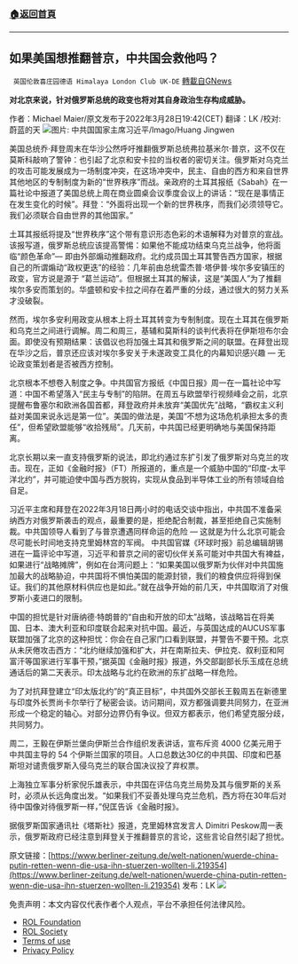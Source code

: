 ###  [:house:返回首頁](https://github.com/ourhimalayas/txt)
---


## 如果美国想推翻普京，中共国会救他吗？
` 英国伦敦喜庄园德语 Himalaya London Club UK-DE` [轉載自GNews](https://gnews.org/zh-hans/2253838/)

**对北京来说，针对俄罗斯总统的政变也将对其自身政治生存构成威胁。**

作者：Michael Maier/原文发布于2022年3月28日19:42(CET)
翻译：LK /校对:   蔚蓝的天
![](https://assets.gnews.org/wp-content/uploads/2022/03/image1-18.jpg)图片: 中共国国家主席习近平/Imago/Huang Jingwen

美国总统乔·拜登周末在华沙公然呼吁推翻俄罗斯总统弗拉基米尔·普京，这不仅在莫斯科敲响了警钟：也引起了北京和安卡拉的当权者的密切关注。俄罗斯对乌克兰的攻击可能发展成为一场制度冲突，在这场冲突中，民主、自由的西方和来自世界其他地区的专制制度为新的“世界秩序”而战。亲政府的土耳其报纸《Sabah》在一篇社论中报道了美国总统上周在商业圆桌会议季度会议上的讲话：“现在是事情正在发生变化的时候”。拜登：“外面将出现一个新的世界秩序，而我们必须领导它。我们必须联合自由世界的其他国家。”

土耳其报纸将提及“世界秩序”这个带有意识形态色彩的术语解释为对普京的宣战。该报写道，俄罗斯总统应该提高警惕：如果他不能成功结束乌克兰战争，他将面临“颜色革命”— 即由外部煽动推翻政府。北约成员国土耳其警告西方国家，根据自己的所谓煽动“政权更迭”的经验：几年前由总统雷杰普·塔伊普·埃尔多安镇压的政变，官方说是源于 “葛兰运动”。但根据土耳其的解读，这是“美国人”为了推翻埃尔多安而策划的。华盛顿和安卡拉之间存在着严重的分歧，通过很大的努力关系才没破裂。

然而，埃尔多安利用政变从根本上将土耳其转变为专制制度。现在土耳其在俄罗斯和乌克兰之间进行调解。周二和周三，基辅和莫斯科的谈判代表将在伊斯坦布尔会面。即使没有预期结果：该倡议也将加强土耳其和俄罗斯之间的联盟。在拜登出现在华沙之后，普京还应该对埃尔多安关于未遂政变工具化的内幕知识感兴趣 — 无论政变策划者是否被西方控制。

北京根本不想卷入制度之争。中共国官方报纸《中国日报》周一在一篇社论中写道：中国不希望落入“民主与专制”的陷阱。在周五与欧盟举行视频峰会之前，北京提醒布鲁塞尔和欧洲各国首都，拜登政府并未放弃“美国优先”战略，“霸权主义利益对美国来说永远是第一位”。美国的做法是，美国“不想为这场危机承担太多的责任”，但希望欧盟能够“收拾残局”。几天前，中共国已经更明确地与美国保持距离。

北京长期以来一直支持俄罗斯的说法，即北约通过东扩引发了俄罗斯对乌克兰的攻击。现在，正如《金融时报》（FT）所报道的，重点是一个威胁中国的“印度-太平洋北约”，并可能迫使中国与西方脱钩，实现从食品到半导体工业的所有领域自给自足。

习近平主席和拜登在2022年3月18日两小时的电话交谈中指出，中共国不准备采纳西方对俄罗斯袭击的观点，最重要的是，拒绝配合制裁，甚至拒绝自己实施制裁。中共国领导人看到了与普京遭遇同样命运的危险 — 这就是为什么北京可能会尽可能长时间地支持克里姆林宫的军阀。 中共国官媒《环球时报》前总编辑胡锡进在一篇评论中写道，习近平和普京之间的密切伙伴关系可能对中共国大有裨益，如果进行“战略摊牌”，例如在台湾问题上：“如果美国以俄罗斯为伙伴对中共国施加最大的战略胁迫，中共国将不惧怕美国的能源封锁，我们的粮食供应将得到保证。我们的其他原材料供应也是如此。”就在战争开始的前几天，中共国取消了对俄罗斯小麦进口的限制。

中国的担忧是针对唐纳德·特朗普的“自由和开放的印太”战略，该战略旨在将美国、日本、澳大利亚和印度联合起来对抗中国。最近，与英国达成的AUCUS军事联盟加强了北京的这种担忧：你会在自己家门口看到联盟，并警告不要干预。北京从未厌倦攻击西方：“北约继续加强和扩大，并在南斯拉夫、伊拉克、叙利亚和阿富汗等国家进行军事干预，”据英国《金融时报》报道，外交部副部长乐玉成在总统通话后的第二天表示。印太战略与北约在欧洲的东扩战略一样危险。

为了对抗拜登建立“印太版北约”的“真正目标”，中共国外交部长王毅周五在新德里与印度外长贾尚卡尔举行了秘密会谈。访问期间，双方都强调要共同努力，在亚洲形成一个稳定的轴心。对部分边界仍有争议。但双方都表示，他们希望克服分歧，共同努力。

周二，王毅在伊斯兰堡向伊斯兰合作组织发表讲话，宣布斥资 4000 亿美元用于中共国主导的 54 个伊斯兰国家的项目。人口总数达30亿的中共国、印度和巴基斯坦对谴责俄罗斯入侵乌克兰的联合国决议投了弃权票。

上海独立军事分析家倪乐雄表示，中共国在评估乌克兰局势及其与俄罗斯的关系时，必须从长远角度出发。“如果我们不妥善处理乌克兰危机，西方将在30年后对待中国像对待俄罗斯一样，”倪匡告诉《金融时报》。

据俄罗斯国家通讯社《塔斯社》报道，克里姆林宫发言人 Dimitri Peskow周一表示，俄罗斯政府已经注意到拜登关于推翻普京的言论，这些言论自然引起了担忧。

原文链接：[https://www.berliner-zeitung.de/welt-nationen/wuerde-china-putin-retten-wenn-die-usa-ihn-stuerzen-wollten-li.219354](https://www.berliner-zeitung.de/welt-nationen/wuerde-china-putin-retten-wenn-die-usa-ihn-stuerzen-wollten-li.219354)
发布：LK
![](https://assets.gnews.org/wp-content/uploads/2021/09/战鹰团新logo2021-07-01-1.jpg)
 

免责声明：本文内容仅代表作者个人观点，平台不承担任何法律风险。

- [ROL Foundation](https://rolfoundation.org/)
- [ROL Society](https://rolsociety.org/)
- [Terms of use](https://gnews.org/terms-of-use-3/)
- [Privacy Policy](https://gnews.org/privacy-policy/)
